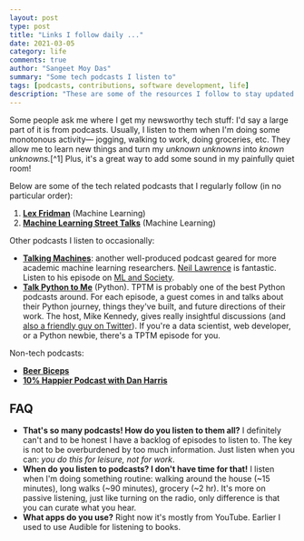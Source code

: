 ```yaml
---
layout: post
type: post
title: "Links I follow daily ..."
date: 2021-03-05
category: life
comments: true
author: "Sangeet Moy Das"
summary: "Some tech podcasts I listen to"
tags: [podcasts, contributions, software development, life]
description: "These are some of the resources I follow to stay updated with recent AI/ML advancements and some other non-work resources that I like."
---
```


Some people ask me where I get my newsworthy tech stuff: I'd say a large
part of it is from podcasts. Usually, I listen to them when I'm doing some
monotonous activity&mdash; jogging, walking to work, doing groceries, etc.
They allow me to learn new things and turn my *unknown unknowns* into *known
unknowns.*[^1] Plus, it's a great way to add some sound in my painfully quiet
room! 

Below are some of the tech related podcasts that I regularly follow (in no particular order): 


1. [**Lex Fridman**](TBD) (Machine Learning)
1. [**Machine Learning Street Talks**](TBD) (Machine Learning)

Other podcasts I listen to occasionally:

- [**Talking Machines**](https://www.thetalkingmachines.com/home?context_entity_type=node&context_entity_id=14033): another well-produced podcast geared for more academic machine learning researchers. [Neil Lawrence](http://inverseprobability.com/) is fantastic. Listen to his episode on [ML and Society](https://robohub.org/talking-machines-machine-learning-and-society-with-neil-lawrence/).
- [**Talk Python to Me**](https://talkpython.fm/) (Python). TPTM is probably one of the best Python podcasts around. For each episode, a guest comes in and talks about their Python journey, things they've built, and future directions of their work. The host, Mike Kennedy, gives really insightful discussions (and [also a friendly guy on Twitter](https://twitter.com/mkennedy)). If you're a data scientist, web developer, or a Python newbie, there's a TPTM episode for you.

Non-tech podcasts:

- [**Beer Biceps**](TBD)
- [**10% Happier Podcast with Dan Harris**](https://www.10percenthappier.com/podcast/)

## FAQ

- **That's so many podcasts! How do you listen to them all?** I definitely
    can't and to be honest I have a backlog of episodes to listen to. The key
    is not to be overburdened by too much information. Just listen when
    you can: *you do this for leisure, not for work*. 
- **When do you listen to podcasts? I don't have time for that!** I listen when
    I'm doing something routine: walking around the house (~15 minutes), long walks (~90
    minutes), grocery (~2 hr). It's more on passive listening, just like
    turning on the radio, only difference is that you can curate what you hear.
- **What apps do you use?** Right now it's mostly from YouTube. Earlier I used to use Audible for listening to books.